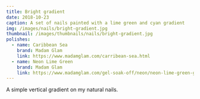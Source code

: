 ```yaml
---
title: Bright gradient
date: 2018-10-23
caption: A set of nails painted with a lime green and cyan gradient
img: /images/nails/bright-gradient.jpg
thumbnail: /images/thumbnails/nails/bright-gradient.jpg
polishes:
  - name: Caribbean Sea
    brand: Madam Glam
    link: https://www.madamglam.com/carribean-sea.html
  - name: Neon Lime Green
    brand: Madam Glam
    link: https://www.madamglam.com/gel-soak-off/neon/neon-lime-green-gel-polish.html
---
```


A simple vertical gradient on my natural nails.
